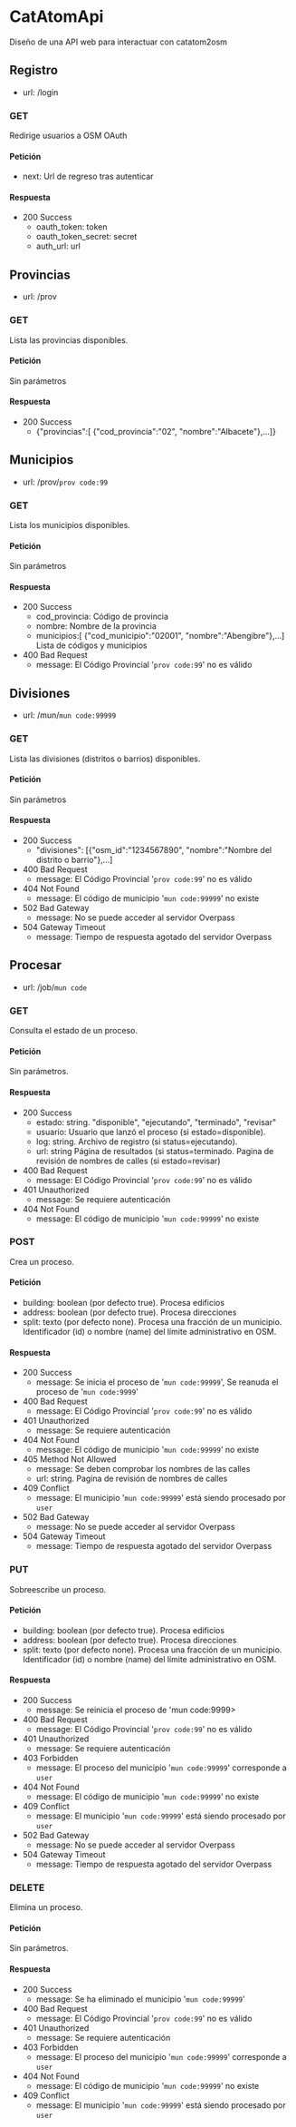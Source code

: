 # CatAtomApi
Diseño de una API web para interactuar con catatom2osm

## Registro
* url: /login

### GET
Redirige usuarios a OSM OAuth

#### Petición
* next: Url de regreso tras autenticar

#### Respuesta
* 200 Success
  - oauth_token: token
  - oauth_token_secret: secret
  - auth_url: url

## Provincias
* url: /prov

### GET
Lista las provincias disponibles.

#### Petición
Sin parámetros

#### Respuesta
* 200 Success
  - {"provincias":[ {"cod_provincia":"02", "nombre":"Albacete"},...]}

## Municipios
* url: /prov/`prov code:99`

### GET
Lista los municipios disponibles.

#### Petición
Sin parámetros

#### Respuesta
* 200 Success
  - cod_provincia: Código de provincia
  - nombre: Nombre de la provincia
  - municipios:[ {"cod_municipio":"02001", "nombre":"Abengibre"},...] Lista de códigos y municipios
* 400 Bad Request
  - message: El Código Provincial '`prov code:99`' no es válido

## Divisiones
* url: /mun/`mun code:99999`

### GET
Lista las divisiones (distritos o barrios) disponibles.

#### Petición
Sin parámetros

#### Respuesta
* 200 Success
  - "divisiones": [{"osm_id":"1234567890", "nombre":"Nombre del distrito o barrio"},...]
* 400 Bad Request
  - message: El Código Provincial '`prov code:99`' no es válido
* 404 Not Found
  - message: El código de municipio '`mun code:99999`' no existe
* 502 Bad Gateway
  - message: No se puede acceder al servidor Overpass
* 504 Gateway Timeout
  - message: Tiempo de respuesta agotado del servidor Overpass

## Procesar
* url: /job/`mun code`

### GET
Consulta el estado de un proceso.

#### Petición
Sin parámetros.

#### Respuesta
* 200 Success
  - estado: string. "disponible", "ejecutando", "terminado", "revisar"
  - usuario: Usuario que lanzó el proceso (si estado=disponible).
  - log: string. Archivo de registro (si status=ejecutando).
  - url: string Página de resultados (si status=terminado. Pagina de revisión de nombres de calles (si estado=revisar)
* 400 Bad Request
  - message: El Código Provincial '`prov code:99`' no es válido
* 401 Unauthorized
  - message: Se requiere autenticación
* 404 Not Found
  - message: El código de municipio '`mun code:99999`' no existe

### POST
Crea un proceso.

#### Petición
* building: boolean (por defecto true). Procesa edificios
* address: boolean (por defecto true). Procesa direcciones
* split: texto (por defecto none). Procesa una fracción de un municipio. Identificador (id) o nombre (name) del límite administrativo en OSM.

#### Respuesta
* 200 Success
  - message: Se inicia el proceso de '`mun code:99999`', Se reanuda el proceso de '`mun code:9999`'
* 400 Bad Request
  - message: El Código Provincial '`prov code:99`' no es válido
* 401 Unauthorized
  - message: Se requiere autenticación
* 404 Not Found
  - message: El código de municipio '`mun code:99999`' no existe
* 405 Method Not Allowed
  - message: Se deben comprobar los nombres de las calles
  - url: string. Pagina de revisión de nombres de calles
* 409 Conflict
  - message: El municipio '`mun code:99999`' está siendo procesado por `user`
* 502 Bad Gateway
  - message: No se puede acceder al servidor Overpass
* 504 Gateway Timeout
  - message: Tiempo de respuesta agotado del servidor Overpass

### PUT
Sobreescribe un proceso.

#### Petición
* building: boolean (por defecto true). Procesa edificios
* address: boolean (por defecto true). Procesa direcciones
* split: texto (por defecto none). Procesa una fracción de un municipio. Identificador (id) o nombre (name) del límite administrativo en OSM.

#### Respuesta
* 200 Success
  - message: Se reinicia el proceso de 'mun code:9999>
* 400 Bad Request
  - message: El Código Provincial '`prov code:99`' no es válido
* 401 Unauthorized
  - message: Se requiere autenticación
* 403 Forbidden
  - message: El proceso del municipio '`mun code:99999`' corresponde a `user`
* 404 Not Found
  - message: El código de municipio '`mun code:99999`' no existe
* 409 Conflict
  - message: El municipio '`mun code:99999`' está siendo procesado por `user`
* 502 Bad Gateway
  - message: No se puede acceder al servidor Overpass
* 504 Gateway Timeout
  - message: Tiempo de respuesta agotado del servidor Overpass

### DELETE
Elimina un proceso.

#### Petición
Sin parámetros.

#### Respuesta
* 200 Success
  - message: Se ha eliminado el municipio '`mun code:99999`'
* 400 Bad Request
  - message: El Código Provincial '`prov code:99`' no es válido
* 401 Unauthorized
  - message: Se requiere autenticación
* 403 Forbidden
  - message: El proceso del municipio '`mun code:99999`' corresponde a `user`
* 404 Not Found
  - message: El código de municipio '`mun code:99999`' no existe
* 409 Conflict
  - message: El municipio '`mun code:99999`' está siendo procesado por `user`
